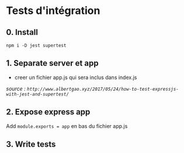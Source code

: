# Tests d'intégration

## 0. Install

`npm i -D jest supertest`

## 1. Separate server et app

* creer un fichier app.js qui sera inclus dans index.js

*source : `http://www.albertgao.xyz/2017/05/24/how-to-test-expressjs-with-jest-and-supertest/`*

## 2. Expose express app

Add `module.exports = app` en bas du fichier app.js

##

## 3. Write tests